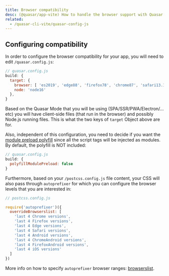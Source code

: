 ```yaml
---
title: Browser compatibility
desc: (@quasar/app-vite) How to handle the browser support with Quasar CLI.
related:
  - /quasar-cli-vite/quasar-config-js
---
```


## Configuring compatibility

In order to configure the browser compatibility for your app, you will need to edit `/quasar.config.js`:

```js
// quasar.config.js
build: {
  target: {
    browser: [ 'es2019', 'edge88', 'firefox78', 'chrome87', 'safari13.1' ],
    node: 'node16'
  },
}
```

Based on the Quasar Mode that you will be using (SPA/SSR/PWA/Electron/... etc) you will have client-side files (that run in the browser) and possibly Node.js running files. This is what the two keys of `target` Object above are for.

Also, independent of this configuration, you need to decide if you want the [module preload polyfill](https://guybedford.com/es-module-preloading-integrity#modulepreload-polyfill) since all the script tags will be injected as modules. By default, the polyfill is NOT included:

```js
// quasar.config.js
build: {
  polyfillModulePreload: false
}
```

Furthermore, based on your `/postcss.config.js` file content, your CSS will also pass through `autoprefixer` for which you can configure the browser levels that you are interested in:

```js
// postcss.config.js

require('autoprefixer')({
  overrideBrowserslist: [
    'last 4 Chrome versions',
    'last 4 Firefox versions',
    'last 4 Edge versions',
    'last 4 Safari versions',
    'last 4 Android versions',
    'last 4 ChromeAndroid versions',
    'last 4 FirefoxAndroid versions',
    'last 4 iOS versions'
  ]
})
```

More info on how to specify `autoprefixer` browser ranges: [browserslist](https://github.com/browserslist/browserslist).
